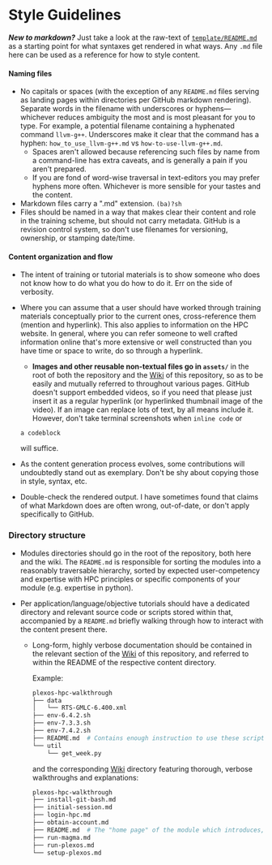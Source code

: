 # Style Guidelines

***New to markdown?*** Just take a look at the raw-text of [`template/README.md`](template/README.md) as a starting point for what syntaxes get rendered in what ways. Any `.md` file here can be used as a reference for how to style content.

#### Naming files
* No capitals or spaces (with the exception of any `README.md` files serving as landing pages within directories per GitHub markdown rendering). Separate words in the filename with underscores or hyphens&mdash;whichever reduces ambiguity the most and is most pleasant for you to type. For example, a potential filename containing a hyphenated command `llvm-g++`. Underscores make it clear that the command has a hyphen: `how_to_use_llvm-g++.md` vs `how-to-use-llvm-g++.md`. 
  * Spaces aren't allowed because referencing such files by name from a command-line has extra caveats, and is generally a pain if you aren't prepared.
  * If you are fond of word-wise traversal in text-editors you may prefer hyphens more often. Whichever is more sensible for your tastes and the content.
* Markdown files carry a ".md" extension. `(ba)?sh`
* Files should be named in a way that makes clear their content and role in the training scheme, but should not carry metadata. GitHub is a revision control system, so don't use filenames for versioning, ownership, or stamping date/time.

#### Content organization and flow
* The intent of training or tutorial materials is to show someone who does not know how to do what you do how to do it. Err on the side of verbosity.
* Where you can assume that a user should have worked through training materials conceptually prior to the current ones, cross-reference them (mention and hyperlink). This also applies to information on the HPC website. In general, where you can refer someone to well crafted information online that's more extensive or well constructed than you have time or space to write, do so through a hyperlink.
  * **Images and other reusable non-textual files go in `assets/`** in the root of both the repository and the [Wiki](https://github.com/NREL/HPC/wiki) of this repository, so as to be easily and mutually referred to throughout various pages. GitHub doesn't support embedded videos, so if you need that please just insert it as a regular hyperlink (or hyperlinked thumbnail image of the video). If an image can replace lots of text, by all means include it. However, don't take terminal screenshots when `inline code` or 
  ```
  a codeblock
  ```
  will suffice.

* As the content generation process evolves, some contributions will undoubtedly stand out as exemplary. Don't be shy about copying those in style, syntax, etc.

* Double-check the rendered output. I have sometimes found that claims of what Markdown does are often wrong, out-of-date, or don't apply specifically to GitHub.

### Directory structure

* Modules directories should go in the root of the repository, both here and the wiki. The `README.md` is responsible for sorting the modules into a reasonably traversable hierarchy, sorted by expected user-competency and expertise with HPC principles or specific components of your module (e.g. expertise in python).

* Per application/language/objective tutorials should have a dedicated directory and relevant source code or scripts stored within that, accompanied by a `README.md` briefly walking through how to interact with the content present there.
  * Long-form, highly verbose documentation should be contained in the relevant section of the [Wiki](https://github.com/NREL/HPC/wiki) of this repository, and referred to within the README of the respective content directory.

    Example:
    ```bash 
    plexos-hpc-walkthrough
    ├── data
    │   └── RTS-GMLC-6.400.xml
    ├── env-6.4.2.sh
    ├── env-7.3.3.sh
    ├── env-7.4.2.sh
    ├── README.md  # Contains enough instruction to use these scripts. Links to the wiki for extra info.
    └── util
        └── get_week.py
    ```
    and the corresponding [Wiki](https://github.com/NREL/HPC/wiki) directory featuring thorough, verbose walkthroughs and explanations:
    ```bash
    plexos-hpc-walkthrough
    ├── install-git-bash.md
    ├── initial-session.md
    ├── login-hpc.md
    ├── obtain-account.md
    ├── README.md  # The "home page" of the module which introduces, links to, and structures neighboring pages.
    ├── run-magma.md
    ├── run-plexos.md
    └── setup-plexos.md
    ```

